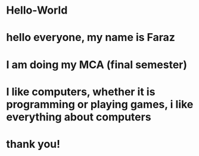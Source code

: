 # Hello-World
# hello everyone, my name is Faraz
# I am doing my MCA (final semester)
# I like computers, whether it is programming or playing games, i like everything about computers
# thank you!
